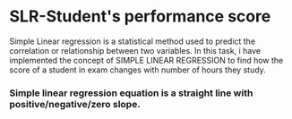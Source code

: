 # SLR-Student's performance score

Simple Linear regression is a statistical method used to predict the correlation or relationship between two variables.
In this task, i have implemented the concept of SIMPLE LINEAR REGRESSION to find how the score of a student in exam changes with number of hours they study.


### Simple linear regression equation is a straight line with positive/negative/zero slope.
